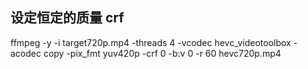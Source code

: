 ## 设定恒定的质量 crf
ffmpeg -y -i target720p.mp4 -threads 4 -vcodec hevc_videotoolbox -acodec copy -pix_fmt yuv420p  -crf 0 -b:v 0 -r 60 hevc720p.mp4